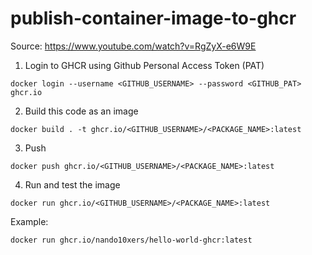 # publish-container-image-to-ghcr
Source: https://www.youtube.com/watch?v=RgZyX-e6W9E

1. Login to GHCR using Github Personal Access Token (PAT)
```
docker login --username <GITHUB_USERNAME> --password <GITHUB_PAT> ghcr.io
```

2. Build this code as an image
```
docker build . -t ghcr.io/<GITHUB_USERNAME>/<PACKAGE_NAME>:latest
```

3. Push
```
docker push ghcr.io/<GITHUB_USERNAME>/<PACKAGE_NAME>:latest
```

4. Run and test the image
```
docker run ghcr.io/<GITHUB_USERNAME>/<PACKAGE_NAME>:latest
```

Example: 
```
docker run ghcr.io/nando10xers/hello-world-ghcr:latest
```